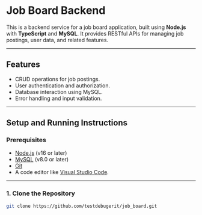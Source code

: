# Job Board Backend

This is a backend service for a job board application, built using **Node.js** with **TypeScript** and **MySQL**. It provides RESTful APIs for managing job postings, user data, and related features.

---

## **Features**
- CRUD operations for job postings.
- User authentication and authorization.
- Database interaction using MySQL.
- Error handling and input validation.

---

## **Setup and Running Instructions**

### **Prerequisites**
- [Node.js](https://nodejs.org) (v16 or later)
- [MySQL](https://www.mysql.com) (v8.0 or later)
- [Git](https://git-scm.com)
- A code editor like [Visual Studio Code](https://code.visualstudio.com/).

---

### **1. Clone the Repository**
```bash
git clone https://github.com/testdebugerit/job_board.git

